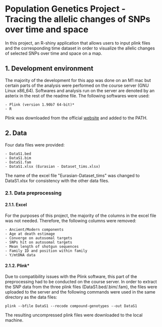 # Population Genetics Project - Tracing the allelic changes of SNPs over time and space

In this project, an R-shiny application that allows users to input plink files and the corresponding time dataset in order to visualize the allelic changes of selected SNPs over time and space on a map.

## 1. Development environment

The majority of the development for this app was done on an M1 mac but certain parts of the analysis were performed on the course server (GNU Linux x86_64). Softwares and analysis run on the server are denoted by an asterix in the rest of the readme file. The following softwares were used:

    - Plink (version 1.90b7 64-bit)*
    - R

Plink was downloaded from the official [website](https://www.cog-genomics.org/plink/1.9/) and added to the PATH.
## 2. Data

Four data files were provided:

    - DataS1.bed
    - DataS1.bim
    - DataS1.fam
    - DataS1.xlsx (Eurasian - Dataset_tims.xlsx)

The name of the excel file "Eurasian-Dataset_tims" was changed to DataS1.xlsx for consistency with the other data files.

### 2.1. Data preprocessing

#### 2.1.1. Excel

For the purposes of this project, the majority of the columns in the excel file was not needed. Therefore, the following columns were removed:

    - Ancient/Modern components
    - Age at death estimage
    - Converge on autosomal targets
    - SNPs hit on autosomal targets
    - Mean length of shotgun sequences
    - Family ID and position within family
    - Y/mtDNA data

#### 2.1.2. Plink*

Due to compatibility issues with the Plink software, this part of the preprocessing had to be conducted on the course server. In order to extract the SNP data from the three plink files (DataS1.bed/.bim/.fam), the files were uploaded to the server and the following commands were used in the same directory as the data files:

```shell
plink --bfile DataS1 --recode compound-genotypes --out DataS1
```

The resulting uncompressed plink files were downloaded to the local machine.
